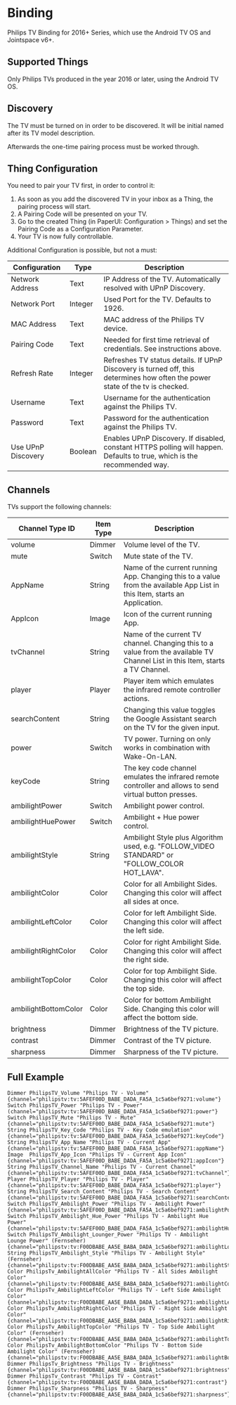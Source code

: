 # <bindingName> Binding

Philips TV Binding for 2016+ Series, which use the Android TV OS and Jointspace v6+.
## Supported Things

Only Philips TVs produced in the year 2016 or later, using the Android TV OS.

## Discovery

The TV must be turned on in order to be discovered. It will be initial named after its TV model description.

Afterwards the one-time pairing process must be worked through.

## Thing Configuration


You need to pair your TV first, in order to control it:

1.  As soon as you add the discovered TV in your inbox as a Thing, the pairing process will start.
2.  A Pairing Code will be presented on your TV.
3.  Go to the created Thing (in PaperUI: Configuration > Things) and set the Pairing Code as a Configuration Parameter.
4.  Your TV is now fully controllable.

Additional Configuration is possible, but not a must:

| Configuration  | Type | Description                                                                                             |
|------------------|-----------|---------------------------------------------------------------------------------------------------------|
| Network Address  | Text    | IP Address of the TV. Automatically resolved with UPnP Discovery.                                                                                 |
| Network Port     | Integer   | Used Port for the TV. Defaults to 1926.                                                                                |
| MAC Address      | Text      | MAC address of the Philips TV device. |
| Pairing Code     | Text      | Needed for first time retrieval of credentials. See instructions above.                                                                        |
| Refresh Rate     | Integer   | Refreshes TV status details. If UPnP Discovery is turned off, this determines how often the power state of the tv is checked.                                                                            |
| Username         | Text    | Username for the authentication against the Philips TV.
| Password         | Text    | Password for the authentication against the Philips TV. |
| Use UPnP Discovery | Boolean    | Enables UPnP Discovery. If disabled, constant HTTPS polling will happen. Defaults to true, which is the recommended way. |

## Channels

TVs support the following channels:

| Channel Type ID  | Item Type | Description                                                                                             |
|------------------|-----------|---------------------------------------------------------------------------------------------------------|
| volume           | Dimmer    | Volume level of the TV.                                                                                 |
| mute             | Switch    | Mute state of the TV.                                                                                   |
| AppName          | String    | Name of the current running App. Changing this to a value from the available App List in this Item, starts an Application.                                                                             |
| AppIcon          | Image     | Icon of the current running App.                                                                               |
| tvChannel        | String    | Name of the current TV channel. Changing this to a value from the available TV Channel List in this Item, starts a TV Channel.                                                                             |
| player           | Player    | Player item which emulates the infrared remote controller actions.                                                         |
| searchContent    | String    | Changing this value toggles the Google Assistant search on the TV for the given input.                                                           |
| power            | Switch    | TV power. Turning on only works in combination with Wake-On-LAN.                        |
| keyCode          | String    | The key code channel emulates the infrared remote controller and allows to send virtual button presses. |
| ambilightPower   | Switch    | Ambilight power control.                        |
| ambilightHuePower| Switch    | Ambilight + Hue power control.                        |
| ambilightStyle   | String    | Ambilight Style plus Algorithm used, e.g. "FOLLOW_VIDEO STANDARD" or "FOLLOW_COLOR HOT_LAVA".           |
| ambilightColor   | Color     | Color for all Ambilight Sides. Changing this color will affect all sides at once.                       |
| ambilightLeftColor| Color    | Color for left Ambilight Side. Changing this color will affect the left side.                           |
| ambilightRightColor| Color   | Color for right Ambilight Side. Changing this color will affect the right side.                         |
| ambilightTopColor| Color     | Color for top Ambilight Side. Changing this color will affect the top side.                             |
| ambilightBottomColor| Color  | Color for bottom Ambilight Side. Changing this color will affect the bottom side.                       |
| brightness       | Dimmer    | Brightness of the TV picture.                                                                           |
| contrast         | Dimmer    | Contrast of the TV picture.                                                                             |
| sharpness        | Dimmer    | Sharpness of the TV picture.                                                                            |
## Full Example

```
Dimmer PhilipsTV_Volume "Philips TV - Volume" {channel="philipstv:tv:5AFEF00D_BABE_DADA_FA5A_1c5a6bef9271:volume"}
Switch PhilipsTV_Power "Philips TV - Power" (channel="philipstv:tv:5AFEF00D_BABE_DADA_FA5A_1c5a6bef9271:power"}
Switch PhilipsTV_Mute "Philips TV - Mute" {channel="philipstv:tv:5AFEF00D_BABE_DADA_FA5A_1c5a6bef9271:mute"}
String PhilipsTV_Key_Code "Philips TV - Key Code emulation" {channel="philipstv:tv:5AFEF00D_BABE_DADA_FA5A_1c5a6bef9271:keyCode"}
String PhilipsTV_App_Name "Philips TV - Current App" {channel="philipstv:tv:5AFEF00D_BABE_DADA_FA5A_1c5a6bef9271:appName"}
Image  PhilipsTV_App_Icon "Philips TV - Current App Icon" {channel="philipstv:tv:5AFEF00D_BABE_DADA_FA5A_1c5a6bef9271:appIcon"}
String PhilipsTV_Channel_Name "Philips TV - Current Channel" {channel="philipstv:tv:5AFEF00D_BABE_DADA_FA5A_1c5a6bef9271:tvChannel"}
Player PhilipsTV_Player "Philips TV - Player" {channel="philipstv:tv:5AFEF00D_BABE_DADA_FA5A_1c5a6bef9271:player"}
String PhilipsTV_Search_Content "Philips TV - Search Content" {channel="philipstv:tv:5AFEF00D_BABE_DADA_FA5A_1c5a6bef9271:searchContent"}
Switch PhilipsTV_Ambilight_Power "Philips TV - Ambilight Power" {channel="philipstv:tv:5AFEF00D_BABE_DADA_FA5A_1c5a6bef9271:ambilightPower"}
Switch PhilipsTV_Ambilight_Hue_Power "Philips TV - Ambilight Hue Power" {channel="philipstv:tv:5AFEF00D_BABE_DADA_FA5A_1c5a6bef9271:ambilightHuePower"}
Switch PhilipsTV_Ambilight_Lounger_Power "Philips TV - Ambilight Lounge Power" (Fernseher) {channel="philipstv:tv:F00DBABE_AA5E_BABA_DADA_1c5a6bef9271:ambilightLoungePower"}
String PhilipsTV_Ambilight_Style "Philips TV - Ambilight Style" (Fernseher) {channel="philipstv:tv:F00DBABE_AA5E_BABA_DADA_1c5a6bef9271:ambilightStyle"}
Color PhilipsTv_AmbilightAllColor "Philips TV - All Sides Ambilight Color" {channel="philipstv:tv:F00DBABE_AA5E_BABA_DADA_1c5a6bef9271:ambilightColor"}
Color PhilipsTv_AmbilightLeftColor "Philips TV - Left Side Ambilight Color" {channel="philipstv:tv:F00DBABE_AA5E_BABA_DADA_1c5a6bef9271:ambilightLeftColor"}
Color PhilipsTv_AmbilightRightColor "Philips TV - Right Side Ambilight Color" {channel="philipstv:tv:F00DBABE_AA5E_BABA_DADA_1c5a6bef9271:ambilightRightColor"}
Color PhilipsTv_AmbilightTopColor "Philips TV - Top Side Ambilight Color" (Fernseher) {channel="philipstv:tv:F00DBABE_AA5E_BABA_DADA_1c5a6bef9271:ambilightTopColor"}
Color PhilipsTv_AmbilightBottomColor "Philips TV - Bottom Side Ambilight Color" (Fernseher) {channel="philipstv:tv:F00DBABE_AA5E_BABA_DADA_1c5a6bef9271:ambilightBottomColor"}
Dimmer PhilipsTv_Brightness "Philips TV - Brightness" {channel="philipstv:tv:F00DBABE_AA5E_BABA_DADA_1c5a6bef9271:brightness"}
Dimmer PhilipsTv_Contrast "Philips TV - Contrast" {channel="philipstv:tv:F00DBABE_AA5E_BABA_DADA_1c5a6bef9271:contrast"}
Dimmer PhilipsTv_Sharpness "Philips TV - Sharpness" {channel="philipstv:tv:F00DBABE_AA5E_BABA_DADA_1c5a6bef9271:sharpness"}
```
